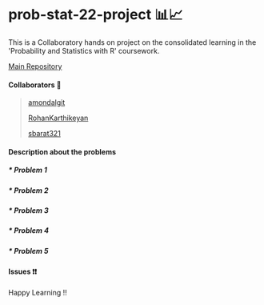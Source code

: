 # prob-stat-22-project 📊📈

This is a Collaboratory hands on project on the consolidated learning in the 'Probability and Statistics with R' coursework.

[Main Repository](https://github.com/amondalgit/prob-stat-22-project.git) 

#### Collaborators 🤝

> [amondalgit](https://github.com/amondalgit)
>
> [RohanKarthikeyan](https://github.com/RohanKarthikeyan)
>
> [sbarat321](https://github.com/sbarat321)

#### Description about the problems
##### * Problem 1

##### * Problem 2

##### * Problem 3

##### * Problem 4

##### * Problem 5

#### Issues ❗❗



Happy Learning !!
